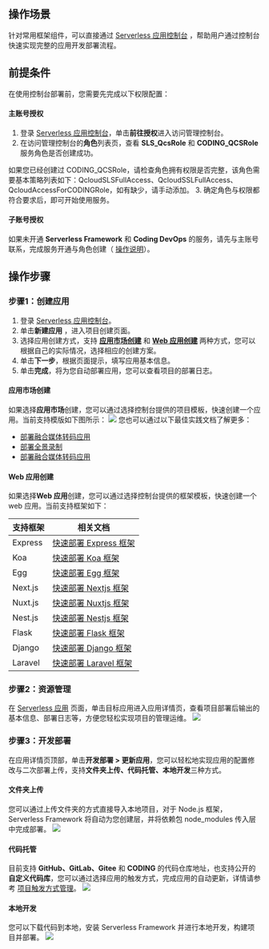 ## 操作场景

针对常用框架组件，可以直接通过 [Serverless 应用控制台](https://console.cloud.tencent.com/sls?from=quickstart) ，帮助用户通过控制台快速实现完整的应用开发部署流程。


## 前提条件
在使用控制台部署前，您需要先完成以下权限配置：

#### 主账号授权
1. 登录 [Serverless 应用控制台](https://console.cloud.tencent.com/sls?from=quickstart)，单击**前往授权**进入访问管理控制台。
2. 在访问管理控制台的**角色**列表页，查看 **SLS_QcsRole** 和 **CODING_QCSRole** 服务角色是否创建成功。
<dx-alert infotype="notice" title="">
如果您已经创建过 CODING_QCSRole，请检查角色拥有权限是否完整，该角色需要基本策略列表如下：QcloudSLSFullAccess、QcloudSSLFullAccess、QcloudAccessForCODINGRole，如有缺少，请手动添加。
</dx-alert>
3. 确定角色与权限都符合要求后，即可开始使用服务。

#### 子账号授权
如果未开通 **Serverless Framework** 和 **Coding DevOps** 的服务，请先与主账号联系，完成服务开通与角色创建（ [操作说明](#1)）。



## 操作步骤
### 步骤1：创建应用
1. 登录 [Serverless 应用控制台](https://console.cloud.tencent.com/ssr)。
2. 单击**新建应用** ，进入项目创建页面。
3. 选择应用创建方式，支持 **[应用市场创建](#1)** 和 **[Web 应用创建](#2)** 两种方式，您可以根据自己的实际情况，选择相应的创建方案。
4. 单击**下一步**，根据页面提示，填写应用基本信息。
5. 单击**完成**，将为您自动部署应用，您可以查看项目的部署日志。
 
<span id="1"></span>
#### 应用市场创建
如果选择**应用市场**创建，您可以通过选择控制台提供的项目模板，快速创建一个应用。当前支持模版如下图所示：
![](https://qcloudimg.tencent-cloud.cn/raw/d2d9f1ec19c466f06203ac92e9e6d535.png)
您也可以通过以下最佳实践文档了解更多：
- [部署融合媒体转码应用](https://cloud.tencent.com/document/product/1154/58669)
- [部署全景录制](https://cloud.tencent.com/document/product/1154/58901)
- [部署融合媒体转码应用](https://cloud.tencent.com/document/product/1154/58669)






<span id="2"></span>
#### Web 应用创建
 如果选择**Web 应用**创建，您可以通过选择控制台提供的框架模板，快速创建一个 web 应用。当前支持框架如下：


| 支持框架 |相关文档| 
|---------|--------- |
| Express |[快速部署 Express 框架](https://cloud.tencent.com/document/product/583/56114)|
| Koa |[快速部署 Koa 框架](https://cloud.tencent.com/document/product/583/59231)|
| Egg |[快速部署 Egg 框架](https://cloud.tencent.com/document/product/583/59230)|
| Next.js |[快速部署 Nextjs 框架](https://cloud.tencent.com/document/product/583/59234)|
| Nuxt.js |[快速部署 Nuxtjs 框架](https://cloud.tencent.com/document/product/583/59235)|
| Nest.js |[快速部署 Nestjs 框架](https://cloud.tencent.com/document/product/583/59233)|
| Flask |[快速部署 Flask 框架](https://cloud.tencent.com/document/product/583/58367)|
| Django |[快速部署 Django 框架](https://cloud.tencent.com/document/product/583/59438)|
| Laravel |[快速部署 Laravel 框架](https://cloud.tencent.com/document/product/583/59232)|


 
 
 
   
### 步骤2：资源管理
在 [Serverless 应用](https://console.cloud.tencent.com/ssr) 页面，单击目标应用进入应用详情页，查看项目部署后输出的基本信息、部署日志等，方便您轻松实现项目的管理运维。
![](https://qcloudimg.tencent-cloud.cn/raw/91d51adb77e78899517039f2d88bf201.png) 



### 步骤3：开发部署
在应用详情页顶部，单击**开发部署 > 更新应用**，您可以轻松地实现应用的配置修改与二次部署上传，支持**文件夹上传、代码托管、本地开发**三种方式。


#### 文件夹上传
 您可以通过上传文件夹的方式直接导入本地项目，对于 Node.js 框架，Serverless Framework 将自动为您创建层，并将依赖包 node_modules 传入层中完成部署。
 ![](https://qcloudimg.tencent-cloud.cn/raw/3ecb1c0091093e4a300c005d081fb4e4.png)
 

#### 代码托管
 目前支持 **GitHub、GitLab、Gitee** 和 **CODING** 的代码仓库地址，也支持公开的**自定义代码库**，您可以通过选择应用的触发方式，完成应用的自动更新，详情请参考 [项目触发方式管理](https://cloud.tencent.com/document/product/1242/49637)。
![](https://qcloudimg.tencent-cloud.cn/raw/315e2e08f93624109ea50a180536e53a.png)
 
#### 本地开发
您可以下载代码到本地，安装 Serverless Framework 并进行本地开发，构建项目并部署。
![](https://qcloudimg.tencent-cloud.cn/raw/b1d55796296112160a075a3bf2ef41f2.png)
